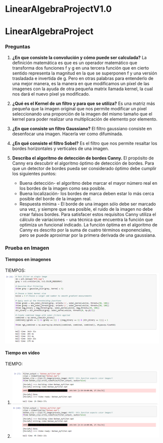 # LinearAlgebraProjectV1.0

# LinearAlgebraProject

### Preguntas

1. **¿En que consiste la convolución y cómo puede ser calculada?**
La definición matemática es que es un operador matemático que transforma dos funciones f y g en una tercera función que en cierto sentido representa la magnitud en la que se superponen f y una versión trasladada e invertida de g. Pero en otras palabras para entenderlo de una mejor manera, es la manera en que modificamos un píxel de las imagenes con la ayuda de otra pequeña matrix llamada kernel, la cual nos dará el nuevo píxel ya modificado.

2. **¿Qué es el Kernel de un filtro y para que se utiliza?**
Es una matriz más pequeña que la imagen original que nos permite modificar un pixel seleccionando una proporción de la imagen del mismo tamaño que el kernel para poder realizar una multiplicación de elemento por elemento.

3. **¿En que consiste un filtro Gaussiano?**
El filtro gaussiano consiste en desenfocar una imagen. Hacerla ver como difuminada.

4. **¿En qué consiste el filtro Sobel?**
Es el filtro que nos permite resaltar los bordes horizontales y verticales de una imagen.

5. **Describa el algoritmo de detección de bordes Canny.**
El propósito de Canny era descubrir el algoritmo óptimo de detección de bordes. Para que un detector de bordes pueda ser considerado óptimo debe cumplir los siguientes puntos:

    * Buena detección- el algoritmo debe marcar el mayor número real en los bordes de la imagen como sea posible.
    * Buena localización- los bordes de marca deben estar lo más cerca posible del borde de la imagen real.
    * Respuesta mínima - El borde de una imagen sólo debe ser marcado una vez, y siempre que sea posible, el ruido de la imagen no debe         crear falsos bordes.
Para satisfacer estos requisitos Canny utiliza el cálculo de variaciones - una técnica que encuentra la función que optimiza un funcional indicado. La función óptima en el algoritmo de Canny es descrito por la suma de cuatro términos exponenciales, pero se puede aproximar por la primera derivada de una gaussiana.

### Prueba en Imagen

#### Tiempos en imagenes

TIEMPOS:
![alt text](https://github.com/oswilehi/LinearAlgebraProjectV1.0/blob/master/LinearAlgebraProject/Imagenes%20README/Tiempos_Imagenes.PNG "Imagen de perro")

#### Tiempo en video

TIEMPO:
1. ![alt text](https://github.com/oswilehi/LinearAlgebraProjectV1.0/blob/master/LinearAlgebraProject/Imagenes%20README/Tiempo_VIDEO_NUEVO.PNG)
2. ![alt text](https://github.com/oswilehi/LinearAlgebraProjectV1.0/blob/master/LinearAlgebraProject/Imagenes%20README/Tiempo_video.PNG "Video de Batman")

